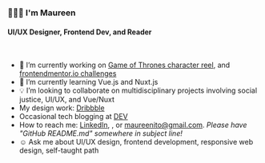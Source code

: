 <!--
**maureento8888/maureento8888** is a ✨ _special_ ✨ repository because its `README.md` (this file) appears on your GitHub profile. -->

### 👩🏻‍💻  I'm Maureen

<h4>UI/UX Designer, Frontend Dev, and Reader</h4>
<br>
<ul>
  <li>🔭 I’m currently working on <a href="https://github.com/maureento8888/got-reel.git" target="_blank" rel="noopener noreferral">Game of Thrones character reel</a>, and <a href="https://github.com/maureento8888/Frontend-Mentor-Challenges.git" target="_blank" rel="https://github.com/maureento8888/Frontend-Mentor-Challenges.git">frontendmentor.io challenges</a></li>
  <li>🌱 I’m currently learning Vue.js and Nuxt.js</li>
  <li>💡 I’m looking to collaborate on multidisciplinary projects involving social justice, UI/UX, and Vue/Nuxt</li>
  <li>My design work: <a href="https://dribbble.com/maureen_to" target="_blank" rel="noopener noreferral" alt="Dribbble">Dribbble</a></li>
  <li>Occasional tech blogging at <a href="https://dev.to/maureento8888" target="_blank" rel="noopener noreferral" alt="dev.to">DEV</a></li>
  <li>How to reach me: <a href="https://www.linkedin.com/in/maureento" target="_blank" rel="noopener noreferral" alt="LinkedIn">LinkedIn</a>, , or <a href="mailto:maureenito@gmail.com" target="_blank" rel="noopener noreferral">maureenito@gmail.com</a>.<em> Please have "GitHub README.md" somewhere in subject line!</em></li>
  <li>☺️ Ask me about UI/UX design, frontend development, responsive web design, self-taught path</li>
